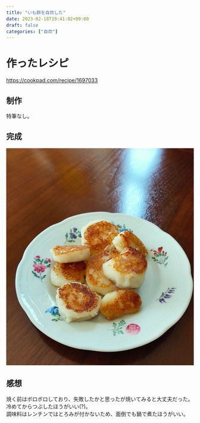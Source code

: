 ```yaml
---
title: "いも餅を自炊した"
date: 2023-02-18T19:41:02+09:00
draft: false
categories: ["自炊"]
---
```


# 作ったレシピ
https://cookpad.com/recipe/1697033

## 制作
特筆なし。

## 完成
![img1](/images/cook-imomochi-1.jpg)   

## 感想
焼く前はボロボロしており、失敗したかと思ったが焼いてみると大丈夫だった。   
冷めてからつぶしたほうがいい(?)。     
調味料はレンチンではとろみが付かないため、面倒でも鍋で煮たほうがいい。